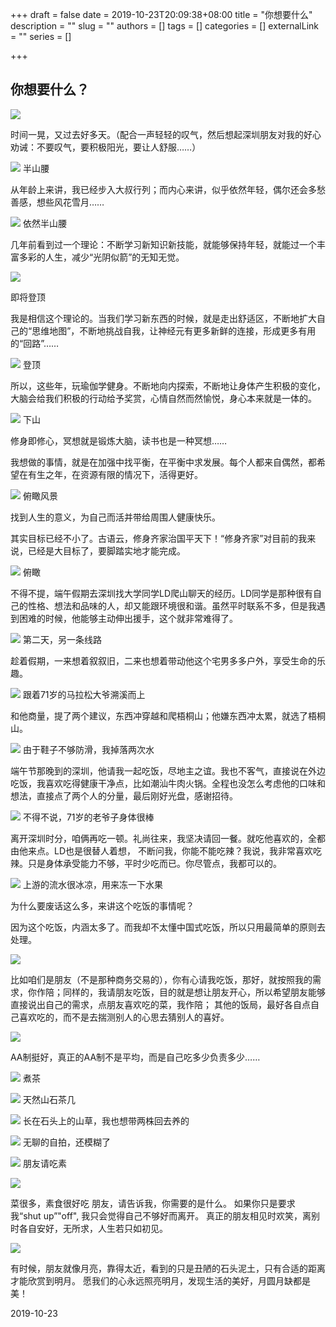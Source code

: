 +++
draft = false
date = 2019-10-23T20:09:38+08:00
title = "你想要什么"
description = ""
slug = ""
authors = []
tags = []
categories = []
externalLink = ""
series = []

+++

## **你想要什么？**
![](https://oss.coolmoe.com/wp-content/uploads202406062140357.jpg)

时间一晃，又过去好多天。（配合一声轻轻的叹气，然后想起深圳朋友对我的好心劝诫：不要叹气，要积极阳光，要让人舒服……）

![](https://oss.coolmoe.com/wp-content/uploads202406062140358.jpg)
半山腰

从年龄上来讲，我已经步入大叔行列；而内心来讲，似乎依然年轻，偶尔还会多愁善感，想些风花雪月……

![](https://oss.coolmoe.com/wp-content/uploads202406062140359.jpg)
依然半山腰

几年前看到过一个理论：不断学习新知识新技能，就能够保持年轻，就能过一个丰富多彩的人生，减少“光阴似箭”的无知无觉。

![](https://oss.coolmoe.com/wp-content/uploads202406062140360.jpg)

即将登顶

我是相信这个理论的。当我们学习新东西的时候，就是走出舒适区，不断地扩大自己的“思维地图”，不断地挑战自我，让神经元有更多新鲜的连接，形成更多有用的“回路”……

![](https://oss.coolmoe.com/wp-content/uploads202406062140361.jpg)
登顶

所以，这些年，玩瑜伽学健身。不断地向内探索，不断地让身体产生积极的变化，大脑会给我们积极的行动给予奖赏，心情自然而然愉悦，身心本来就是一体的。

![](https://oss.coolmoe.com/wp-content/uploads202406062140362.jpg)
下山

修身即修心，冥想就是锻炼大脑，读书也是一种冥想……

我想做的事情，就是在加强中找平衡，在平衡中求发展。每个人都来自偶然，都希望在有生之年，在资源有限的情况下，活得更好。

![](https://oss.coolmoe.com/wp-content/uploads202406062140363.jpg)
俯瞰风景

找到人生的意义，为自己而活并带给周围人健康快乐。

其实目标已经不小了。古语云，修身齐家治国平天下！“修身齐家”对目前的我来说，已经是大目标了，要脚踏实地才能完成。

![](https://oss.coolmoe.com/wp-content/uploads202406062140364.jpg)
俯瞰

不得不提，端午假期去深圳找大学同学LD爬山聊天的经历。LD同学是那种很有自己的性格、想法和品味的人，却又能跟环境很和谐。虽然平时联系不多，但是我遇到困难的时候，他能够主动伸出援手，这个就非常难得了。

![](https://oss.coolmoe.com/wp-content/uploads202406062140365.jpg)
第二天，另一条线路

趁着假期，一来想着叙叙旧，二来也想着带动他这个宅男多多户外，享受生命的乐趣。

![](https://oss.coolmoe.com/wp-content/uploads202406062140366.jpg)
跟着71岁的马拉松大爷溯溪而上

和他商量，提了两个建议，东西冲穿越和爬梧桐山；他嫌东西冲太累，就选了梧桐山。

![](https://oss.coolmoe.com/wp-content/uploads202406062140367.jpg)
由于鞋子不够防滑，我掉落两次水

端午节那晚到的深圳，他请我一起吃饭，尽地主之谊。我也不客气，直接说在外边吃饭，我喜欢吃得健康干净点，比如潮汕牛肉火锅。全程也没怎么考虑他的口味和想法，直接点了两个人的分量，最后刚好光盘，感谢招待。

![](https://oss.coolmoe.com/wp-content/uploads202406062140368.jpg)
不得不说，71岁的老爷子身体很棒

离开深圳时分，咱俩再吃一顿。礼尚往来，我坚决请回一餐。就吃他喜欢的，全都由他来点。LD也是很替人着想， 不断问我，你能不能吃辣？我说，我非常喜欢吃辣。只是身体承受能力不够，平时少吃而已。你尽管点，我都可以的。

![](https://oss.coolmoe.com/wp-content/uploads202406062140369.jpg)
上游的流水很冰凉，用来冻一下水果

为什么要废话这么多，来讲这个吃饭的事情呢？

因为这个吃饭，内涵太多了。而我却不太懂中国式吃饭，所以只用最简单的原则去处理。

![](https://oss.coolmoe.com/wp-content/uploads202406062140370.jpg)

比如咱们是朋友（不是那种商务交易的），你有心请我吃饭，那好，就按照我的需求，你作陪；同样的，我请朋友吃饭，目的就是想让朋友开心，所以希望朋友能够直接说出自己的需求，点朋友喜欢吃的菜，我作陪； 其他的饭局，最好各自点自己喜欢吃的，而不是去揣测别人的心思去猜别人的喜好。

![](https://oss.coolmoe.com/wp-content/uploads202406062140371.jpg)

AA制挺好，真正的AA制不是平均，而是自己吃多少负责多少……

![](https://oss.coolmoe.com/wp-content/uploads202406062140372.jpg)
煮茶

![](https://oss.coolmoe.com/wp-content/uploads202406062140373.jpg)
天然山石茶几

![](https://oss.coolmoe.com/wp-content/uploads202406062140374.jpg)
长在石头上的山草，我也想带两株回去养的

![](https://oss.coolmoe.com/wp-content/uploads202406062140375.jpg)
无聊的自拍，还模糊了

![](https://oss.coolmoe.com/wp-content/uploads202406062140376.jpg)
朋友请吃素

![](https://oss.coolmoe.com/wp-content/uploads202406062140377.jpg)

菜很多，素食很好吃
朋友，请告诉我，你需要的是什么。
如果你只是要求我“shut up”"off", 我只会觉得自己不够好而离开。
真正的朋友相见时欢笑，离别时各自安好，无所求，人生若只如初见。

![](https://oss.coolmoe.com/wp-content/uploads202406062140378.jpg)

有时候，朋友就像月亮，靠得太近，看到的只是丑陋的石头泥土，只有合适的距离才能欣赏到明月。
愿我们的心永远照亮明月，发现生活的美好，月圆月缺都是美！

2019-10-23
